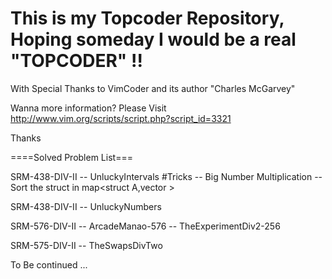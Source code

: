 This is my Topcoder Repository, 
Hoping someday I would be a real "TOPCODER" !!
========

With Special Thanks to VimCoder and its author "Charles McGarvey"

Wanna more information?
Please Visit
http://www.vim.org/scripts/script.php?script_id=3321

Thanks


====Solved Problem List===

SRM-438-DIV-II
-- UnluckyIntervals
    #Tricks
    -- Big Number Multiplication
    -- Sort the struct in map<struct A,vector<int> >

SRM-438-DIV-II
-- UnluckyNumbers

SRM-576-DIV-II
-- ArcadeManao-576
-- TheExperimentDiv2-256

SRM-575-DIV-II
-- TheSwapsDivTwo


To Be continued ...

